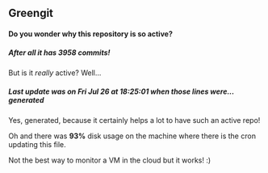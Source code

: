 ## Greengit

#### Do you wonder why this repository is so active?

##### After all it has 3958 commits!

But is it *really* active? Well...

##### Last update was on Fri Jul 26 at 18:25:01 when those lines were... generated

Yes, generated, because it certainly helps a lot to have such an active repo!

Oh and there was **93%** disk usage on the machine
where there is the cron updating this file.

Not the best way to monitor a VM in the cloud but it works! :)
